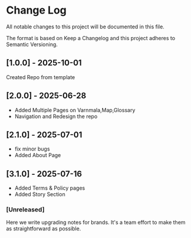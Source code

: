 # Change Log

All notable changes to this project will be documented in this file.

The format is based on Keep a Changelog and this project adheres to Semantic Versioning.

## [1.0.0] - 2025-10-01

Created Repo from template

## [2.0.0] - 2025-06-28

- Added Multiple Pages on Varnmala,Map,Glossary
- Navigation and Redesign the repo

## [2.1.0] - 2025-07-01

- fix minor bugs
- Added About Page

## [3.1.0] - 2025-07-16

- Added Terms & Policy pages
- Added Story Section

### [Unreleased]

Here we write upgrading notes for brands. It's a team effort to make them as straightforward as possible.
